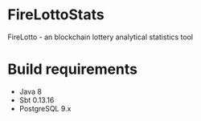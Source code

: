 # FireLottoStats
FireLotto - an blockchain lottery analytical statistics tool

# Build requirements
- Java 8
- Sbt 0.13.16
- PostgreSQL 9.x
